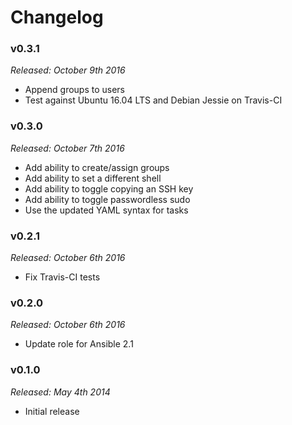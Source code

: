 # Changelog

### v0.3.1

*Released: October 9th 2016*

- Append groups to users
- Test against Ubuntu 16.04 LTS and Debian Jessie on Travis-CI

### v0.3.0

*Released: October 7th 2016*

- Add ability to create/assign groups
- Add ability to set a different shell
- Add ability to toggle copying an SSH key
- Add ability to toggle passwordless sudo
- Use the updated YAML syntax for tasks

### v0.2.1

*Released: October 6th 2016*

- Fix Travis-CI tests

### v0.2.0

*Released: October 6th 2016*

- Update role for Ansible 2.1

### v0.1.0

*Released: May 4th 2014*

- Initial release
